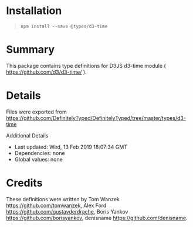 # Installation
> `npm install --save @types/d3-time`

# Summary
This package contains type definitions for D3JS d3-time module ( https://github.com/d3/d3-time/ ).

# Details
Files were exported from https://github.com/DefinitelyTyped/DefinitelyTyped/tree/master/types/d3-time

Additional Details
 * Last updated: Wed, 13 Feb 2019 18:07:34 GMT
 * Dependencies: none
 * Global values: none

# Credits
These definitions were written by Tom Wanzek <https://github.com/tomwanzek>, Alex Ford <https://github.com/gustavderdrache>, Boris Yankov <https://github.com/borisyankov>, denisname <https://github.com/denisname>.

